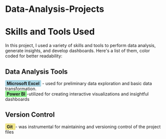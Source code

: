 # Data-Analysis-Projects

# Skills and Tools Used

 In this project, I used a variety of skills and tools to perform data analysis, generate insights, and develop dashboards. Here's a list of them, color coded for better readability:

## **Data Analysis Tools**
<span style="background-color:#ADD8E6; padding:2px 5px; border-radius:3px; font-weight:bold;">Microsoft Excel</span> - used for preliminary data exploration and basic data transformation.
  <br/> 
   <span style="background-color:#90EE90; padding:2px 5px; border-radius:3px;font-weight:bold;">Power BI</span>-utilized for creating interactive visualizations and insightful dashboards
  

## Version Control
<span style="background-color:#F0E68C; padding:2px 5px; border-radius:3px;font-weight:bold;">Git </span> - was instrumental for maintaining and versioning control of the project files
